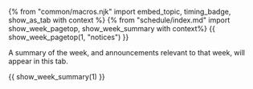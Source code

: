 {% from "common/macros.njk" import embed_topic, timing_badge, show_as_tab with context %}
{% from "schedule/index.md" import show_week_pagetop, show_week_summary with context%}
{{ show_week_pagetop(1, "notices") }}

<box type="info" dismissible>

A summary of the week, and announcements relevant to that week, will appear in this tab.
</box>

{{ show_week_summary(1) }}



